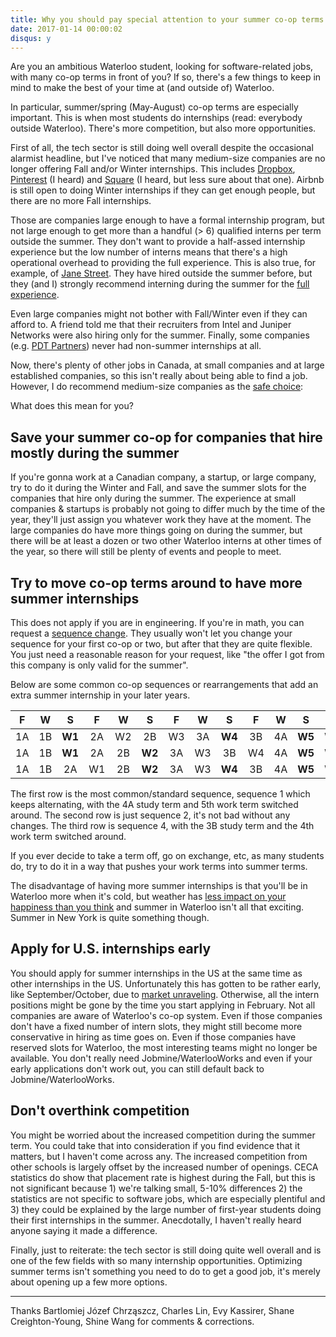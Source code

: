```yaml
---
title: Why you should pay special attention to your summer co-op terms
date: 2017-01-14 00:00:02
disqus: y
---
```


Are you an ambitious Waterloo student, looking for software-related jobs, with many co-op terms in front of you? If so, there's a few things to keep in mind to make the best of your time at (and outside of) Waterloo.

In particular, summer/spring (May-August) co-op terms are especially important. This is when most students do internships (read: everybody outside Waterloo). There's more competition, but also more opportunities.

First of all, the tech sector is still doing well overall despite the occasional alarmist headline, but I've noticed that many medium-size companies are no longer offering Fall and/or Winter internships. This includes [Dropbox](https://www.dropbox.com/jobs), [Pinterest](https://careers.pinterest.com/careers/interns-and-new-grads) (I heard) and [Square](https://squareup.com/ca/careers/university) (I heard, but less sure about that one). Airbnb is still open to doing Winter internships if they can get enough people, but there are no more Fall internships.

Those are companies large enough to have a formal internship program, but not large enough to get more than a handful (> 6) qualified interns per term outside the summer. They don't want to provide a half-assed internship experience but the low number of interns means that there's a high operational overhead to providing the full experience. This is also true, for example, of [Jane Street](https://www.janestreet.com/join-jane-street/internships/). They have hired outside the summer before, but they (and I) strongly recommend interning during the summer for the [full experience](http://digitalfreepen.com/2017/01/07/jane-street-thinking.html).

Even large companies might not bother with Fall/Winter even if they can afford to. A friend told me that their recruiters from Intel and Juniper Networks were also hiring only for the summer. Finally, some companies (e.g. [PDT Partners](http://www.pdtpartners.com/careers.html)) never had non-summer internships at all.

Now, there's plenty of other jobs in Canada, at small companies and at large established companies, so this isn't really about being able to find a job. However, I do recommend medium-size companies as the [safe choice](/2017/01/13/medium-software-internships.html):

What does this mean for you?

Save your summer co-op for companies that hire mostly during the summer
-----------------------------------------------------------------------

If you're gonna work at a Canadian company, a startup, or large company, try to do it during the Winter and Fall, and save the summer slots for the companies that hire only during the summer. The experience at small companies & startups is probably not going to differ much by the time of the year, they'll just assign you whatever work they have at the moment. The large companies do have more things going on during the summer, but there will be at least a dozen or two other Waterloo interns at other times of the year, so there will still be plenty of events and people to meet.

Try to move co-op terms around to have more summer internships
--------------------------------------------------------------

This does not apply if you are in engineering. If you're in math, you can request a [sequence change](https://uwaterloo.ca/co-operative-education/faculty-mathematics-request-academicwork-term-sequence-change). They usually won't let you change your sequence for your first co-op or two, but after that they are quite flexible. You just need a reasonable reason for your request, like "the offer I got from this company is only valid for the summer".

Below are some common co-op sequences or rearrangements that add an extra summer internship in your later years.

  F |  W |   S  |  F |  W |   S  |  F |  W |   S  |  F |  W |   S  |  F |  W
:--:|:--:| :--: |:--:|:--:| :--: |:--:|:--:| :--: |:--:|:--:| :--: |:--:|:--:
 1A | 1B |**W1**| 2A | W2 |  2B  | W3 | 3A |**W4**| 3B | 4A |**W5**| W6 | 4B
 1A | 1B |**W1**| 2A | 2B |**W2**| 3A | W3 |  3B  | W4 | 4A |**W5**| W6 | 4B
 1A | 1B |  2A  | W1 | 2B |**W2**| 3A | W3 |**W4**| 3B | 4A |**W5**| W6 | 4B

The first row is the most common/standard sequence, sequence 1 which keeps alternating, with the 4A study term and 5th work term switched around. The second row is just sequence 2, it's not bad without any changes. The third row is sequence 4, with the 3B study term and the 4th work term switched around.

If you ever decide to take a term off, go on exchange, etc, as many students do, try to do it in a way that pushes your work terms into summer terms.

The disadvantage of having more summer internships is that you'll be in Waterloo more when it's cold, but weather has [less impact on your happiness than you think](http://journals.sagepub.com/doi/abs/10.1111/1467-9280.00066) and summer in Waterloo isn't all that exciting. Summer in New York is quite something though.

Apply for U.S. internships early
--------------------------------

You should apply for summer internships in the US at the same time as other internships in the US. Unfortunately this has gotten to be rather early, like September/October, due to [market unraveling](https://blogs.janestreet.com/unraveling/). Otherwise, all the intern positions might be gone by the time you start applying in February. Not all companies are aware of Waterloo's co-op system. Even if those companies don't have a fixed number of intern slots, they might still become more conservative in hiring as time goes on. Even if those companies have reserved slots for Waterloo, the most interesting teams might no longer be available. You don't really need Jobmine/WaterlooWorks and even if your early applications don't work out, you can still default back to Jobmine/WaterlooWorks.

Don't overthink competition
---------------------------

You might be worried about the increased competition during the summer term. You could take that into consideration if you find evidence that it matters, but I haven't come across any. The increased competition from other schools is largely offset by the increased number of openings. CECA statistics do show that placement rate is highest during the Fall, but this is not significant because 1) we're talking small, 5-10% differences 2) the statistics are not specific to software jobs, which are especially plentiful and 3) they could be explained by the large number of first-year students doing their first internships in the summer. Anecdotally, I haven't really heard anyone saying it made a difference.

Finally, just to reiterate: the tech sector is still doing quite well overall and is one of the few fields with so many internship opportunities. Optimizing summer terms isn't something you need to do to get a good job, it's merely about opening up a few more options.

----------

Thanks Bartlomiej Józef Chrząszcz, Charles Lin, Evy Kassirer, Shane Creighton-Young, Shine Wang for comments & corrections.
